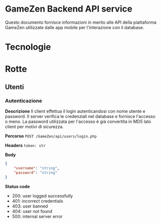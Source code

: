 

# GameZen Backend API service

Questo documento fornisce informazioni in merito alle API della piattaforma GameZen utilizzate
dalle app mobile per l'interazione con il database.

# Tecnologie




# Rotte

## Utenti

### Autenticazione

**Descrizione**
Il client effettua il login autenticandosi con nome utente e password. Il server verifica le
credenziali nel database e fornisce l'accesso o meno. La password utilizzata per l'accesso è già
convertita in MD5 lato client per motivi di sicurezza.

**Percorso**
`POST /GameZen/api/users/login.php`

**Headers**
`token: str`

**Body**
```json
{
	"username": "string",
	"password": "string"
}
```

**Status code**
- 200: user logged successfully
- 401: incorrect credentials
- 403: user banned
- 404: user not found
- 500: internal server error


